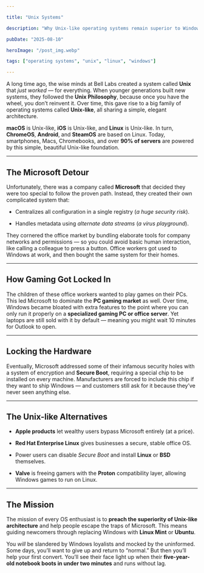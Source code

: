 ```yaml
---

title: "Unix Systems"

description: "Why Unix-like operating systems remain superior to Windows"

pubDate: "2025-08-10"

heroImage: "/post_img.webp"

tags: ["operating systems", "unix", "linux", "windows"]

---
```


  

A long time ago, the wise minds at Bell Labs created a system called **Unix** that *just worked* — for everything. When younger generations built new systems, they followed the **Unix Philosophy**, because once you have the wheel, you don’t reinvent it. Over time, this gave rise to a big family of operating systems called **Unix-like**, all sharing a simple, elegant architecture.

  

**macOS** is Unix-like, **iOS** is Unix-like, and **Linux** is Unix-like. In turn, **ChromeOS**, **Android**, and **SteamOS** are based on Linux. Today, smartphones, Macs, Chromebooks, and over **90% of servers** are powered by this simple, beautiful Unix-like foundation.

  

---

  

## The Microsoft Detour

  

Unfortunately, there was a company called **Microsoft** that decided they were too special to follow the proven path. Instead, they created their own complicated system that:

  

- Centralizes all configuration in a single registry (*a huge security risk*).

- Handles metadata using *alternate data streams* (*a virus playground*).

  

They cornered the office market by bundling elaborate tools for company networks and permissions — so you could avoid basic human interaction, like calling a colleague to press a button. Office workers got used to Windows at work, and then bought the same system for their homes.

  

---

  

## How Gaming Got Locked In

  

The children of these office workers wanted to play games on their PCs. This led Microsoft to dominate the **PC gaming market** as well. Over time, Windows became bloated with extra features to the point where you can only run it properly on a **specialized gaming PC or office server**. Yet laptops are still sold with it by default — meaning you might wait 10 minutes for Outlook to open.

  

---

  

## Locking the Hardware

  

Eventually, Microsoft addressed some of their infamous security holes with a system of encryption and **Secure Boot**, requiring a special chip to be installed on every machine. Manufacturers are forced to include this chip if they want to ship Windows — and customers still ask for it because they’ve never seen anything else.

  

---

  

## The Unix-like Alternatives

  

- **Apple products** let wealthy users bypass Microsoft entirely (at a price).

- **Red Hat Enterprise Linux** gives businesses a secure, stable office OS.

- Power users can disable *Secure Boot* and install **Linux** or **BSD** themselves.

- **Valve** is freeing gamers with the **Proton** compatibility layer, allowing Windows games to run on Linux.

  

---

  

## The Mission

  

The mission of every OS enthusiast is to **preach the superiority of Unix-like architecture** and help people escape the traps of Microsoft. This means guiding newcomers through replacing Windows with **Linux Mint** or **Ubuntu**.

  

You *will* be slandered by Windows loyalists and mocked by the uninformed. Some days, you’ll want to give up and return to “normal.” But then you’ll help your first convert. You’ll see their face light up when their **five-year-old notebook boots in under two minutes** and runs without lag.

